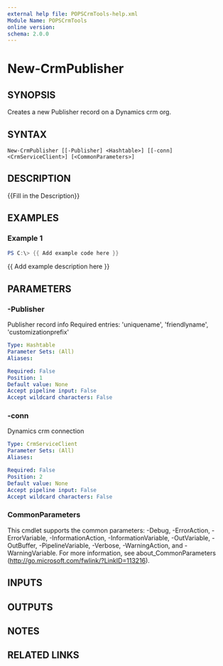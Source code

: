 ```yaml
---
external help file: POPSCrmTools-help.xml
Module Name: POPSCrmTools
online version:
schema: 2.0.0
---
```


# New-CrmPublisher

## SYNOPSIS
Creates a new Publisher record on a Dynamics crm org.

## SYNTAX

```
New-CrmPublisher [[-Publisher] <Hashtable>] [[-conn] <CrmServiceClient>] [<CommonParameters>]
```

## DESCRIPTION
{{Fill in the Description}}

## EXAMPLES

### Example 1
```powershell
PS C:\> {{ Add example code here }}
```

{{ Add example description here }}

## PARAMETERS

### -Publisher
Publisher record info
Required entries: 'uniquename', 'friendlyname', 'customizationprefix'

```yaml
Type: Hashtable
Parameter Sets: (All)
Aliases:

Required: False
Position: 1
Default value: None
Accept pipeline input: False
Accept wildcard characters: False
```

### -conn
Dynamics crm connection

```yaml
Type: CrmServiceClient
Parameter Sets: (All)
Aliases:

Required: False
Position: 2
Default value: None
Accept pipeline input: False
Accept wildcard characters: False
```

### CommonParameters
This cmdlet supports the common parameters: -Debug, -ErrorAction, -ErrorVariable, -InformationAction, -InformationVariable, -OutVariable, -OutBuffer, -PipelineVariable, -Verbose, -WarningAction, and -WarningVariable.
For more information, see about_CommonParameters (http://go.microsoft.com/fwlink/?LinkID=113216).

## INPUTS

## OUTPUTS

## NOTES

## RELATED LINKS
